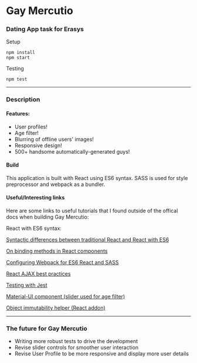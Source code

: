 # Gay Mercutio
### Dating App task for Erasys

Setup
```
npm install
npm start
```

Testing
```
npm test
```
___

### Description
#### Features:
* User profiles!
* Age filter!
* Blurring of offline users' images!
* Responsive design!
* 500+ handsome automatically-generated guys!

#### Build
This application is built with React using ES6 syntax. SASS is used for style preprocessor and webpack as a bundler.

#### Useful/Interesting links
Here are some links to useful tutorials that I found outside of the offical docs when building Gay Mercutio:

React with ES6 syntax:

[Syntactic differences between traditional React and React with ES6](https://toddmotto.com/react-create-class-versus-component/)

[On binding methods in React components](http://reactkungfu.com/2015/07/why-and-how-to-bind-methods-in-your-react-component-classes/)

[Configuring Webpack for ES6 React and SASS](http://www.jonathan-petitcolas.com/2015/05/15/howto-setup-webpack-on-es6-react-application-with-sass.html)

[React AJAX best practices](http://andrewhfarmer.com/react-ajax-best-practices/)

[Testing with Jest](https://facebook.github.io/jest/docs/tutorial-react.html#content)

[Material-UI component (slider used for age filter)](http://www.material-ui.com/#/components/slider)

[Object immutability helper (React addon)](https://facebook.github.io/react/docs/update.html)

___

### The future for Gay Mercutio
* Writing more robust tests to drive the development
* Revise slider controls for smoother user interaction
* Revise User Profile to be more responsive and display more user details
